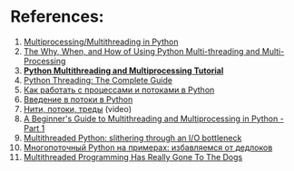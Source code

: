 
# References:

1. [Multiprocessing/Multithreading in Python](https://hackmd.io/@xg7g6VHtRz2bG61zKgVNYQ/Skh8ZeswL)
2. [The Why, When, and How of Using Python Multi-threading and Multi-Processing](https://pub.towardsai.net/the-why-when-and-how-of-using-python-multi-threading-and-multi-processing-afd1b8a8ecca)
3. **[Python Multithreading and Multiprocessing Tutorial](https://www.toptal.com/python/beginners-guide-to-concurrency-and-parallelism-in-python)**
4. [Python Threading: The Complete Guide](https://superfastpython.com/threading-in-python/)
5. [Как работать с процессами и потоками в Python](https://habr.com/ru/companies/simbirsoft/articles/701020/)
6. [Введение в потоки в Python](https://webdevblog.ru/vvedenie-v-potoki-v-python/)
7. [Нити, потоки, треды](https://pythonz.net/videos/153/) (video)
8. [A Beginner's Guide to Multithreading and Multiprocessing in Python - Part 1](https://dev.to/mojemoron/a-beginners-guide-to-multithreading-and-multiprocessing-in-python-part-1-n6h)
9. [Multithreaded Python: slithering through an I/O bottleneck](https://dev.to/victoria/multithreaded-python-slithering-through-an-i-o-bottleneck-hp0)
10. [Многопоточный Python на примерах: избавляемся от дедлоков](https://habr.com/ru/companies/ozontech/articles/671620/)
11. [Multithreaded Programming Has Really Gone To The Dogs](http://highscalability.com/blog/2014/12/16/multithreaded-programming-has-really-gone-to-the-dogs.html)